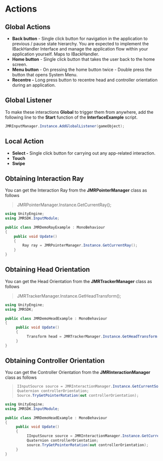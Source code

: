 # Actions

## Global Actions

* **Back button** - Single click button for navigation in the application to previous / pause state hierarchy. You are expected to implement the IBackHandler Interface and manage the application flow within your application yourself. Maps to IBackHandler.
* **Home button** - Single click button that takes the user back to the home screen.
* **Menu button** - On pressing the home button twice - Double press the button that opens System Menu.
* **Recentre -** Long press button to recentre head and controller orientation during an application.

## Global Listener

To make these interactions **Global** to trigger them from anywhere, add the following line to the **Start** function of the **InterfaceExample** script.

```csharp
JMRInputManager.Instance.AddGlobalListener(gameObject);
```

## Local Action

* **Select -** Single click button for carrying out any app-related interaction.
* **Touch**
* **Swipe**

## Obtaining Interaction Ray

You can get the Interaction Ray from the **JMRPointerManager** class as follows

> JMRPointerManager.Instance.GetCurrentRay();

```csharp
using UnityEngine;
using JMRSDK.InputModule;
 
public class JMRDemoRayExample : MonoBehaviour
{
    public void Update()
    {
        Ray ray = JMRPointerManager.Instance.GetCurrentRay();
    }
}
```

## Obtaining Head Orientation

You can get the Head Orientation from the **JMRTrackerManager** class as follows

> JMRTrackerManager.Instance.GetHeadTransform();

```csharp
using UnityEngine;
using JMRSDK;
 
public class JMRDemoHeadExample : MonoBehaviour
{
     public void Update()
     {
          Transform head = JMRTrackerManager.Instance.GetHeadTransform();
     }
}
```

## Obtaining Controller Orientation

You can get the Controller Orientation from the **JMRInteractionManager** class as follows

> ```csharp
> IInputSource source = JMRInteractionManager.Instance.GetCurrentSource();
> Quaternion controllerOrientation;
> Source.TryGetPointerRotation(out controllerOrientation);
> ```

```csharp
using UnityEngine;
using JMRSDK.InputModule;
 
public class JMRDemoHeadExample : MonoBehaviour
{
     public void Update()
     {
          IInputSource source = JMRInteractionManager.Instance.GetCurrentSource();
          Quaternion controllerOrientation;
          source.TryGetPointerRotation(out controllerOrientation);
     }
}
```
